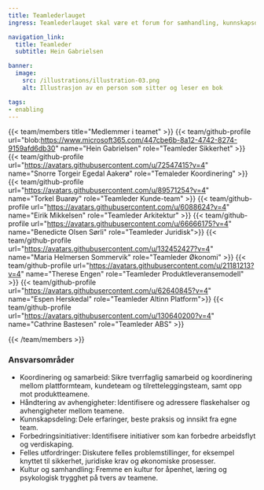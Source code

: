 ```yaml
---
title: Teamlederlauget
ingress: Teamlederlauget skal være et forum for samhandling, kunnskapsdeling og koordinering på tvers av alle tilretteleggingsteam og plattformteam i BOD. Lauget skal bidra til å styrke helhetlig leveranse, optimalisere samarbeid og fremme kontinuerlig forbedring. 

navigation_link:
  title: Teamleder
  subtitle: Hein Gabrielsen

banner:
  image:
    src: /illustrations/illustration-03.png
    alt: Illustrasjon av en person som sitter og leser en bok

tags:
- enabling
---
```


{{< team/members title="Medlemmer i teamet" >}}
 {{< team/github-profile url="blob:https://www.microsoft365.com/447cbe6b-8a12-4742-8274-9159afd6db30" name="Hein Gabrielsen" role="Teamleder Sikkerhet" >}}
{{< team/github-profile url="https://avatars.githubusercontent.com/u/72547415?v=4" name="Snorre Torgeir Egedal Aakerø" role="Temaleder Koordinering" >}}
{{< team/github-profile url="https://avatars.githubusercontent.com/u/89571254?v=4" name="Torkel Buarøy" role="Teamleder Kunde-team" >}}
{{< team/github-profile url="https://avatars.githubusercontent.com/u/6088624?v=4" name="Eirik Mikkelsen" role="Teamleder Arkitektur" >}}
{{< team/github-profile url="https://avatars.githubusercontent.com/u/66666175?v=4" name="Benedicte Olsen Sørli" role="Teamleder Juridisk">}}
{{< team/github-profile url="https://avatars.githubusercontent.com/u/132452427?v=4" name="Maria Helmersen Sommervik" role="Teamleder Økonomi" >}}
{{< team/github-profile url="https://avatars.githubusercontent.com/u/21181213?v=4" name="Therese Engen" role="Teamleder Produktleveransemodell" >}}
{{< team/github-profile url="https://avatars.githubusercontent.com/u/62640845?v=4" name="Espen Herskedal" role="Teamleder Altinn Platform">}}
{{< team/github-profile url="https://avatars.githubusercontent.com/u/130640200?v=4" name="Cathrine Bastesen" role="Teamleder ABS" >}}




{{< /team/members >}}


### Ansvarsområder

- Koordinering og samarbeid: Sikre tverrfaglig samarbeid og koordinering mellom plattformteam, kundeteam og tilretteleggingsteam, samt opp mot produktteamene.
- Håndtering av avhengigheter: Identifisere og adressere flaskehalser og avhengigheter mellom teamene.
- Kunnskapsdeling: Dele erfaringer, beste praksis og innsikt fra egne team.
- Forbedringsinitiativer: Identifisere initiativer som kan forbedre arbeidsflyt og verdiskaping.
- Felles utfordringer: Diskutere felles problemstillinger, for eksempel knyttet til sikkerhet, juridiske krav og økonomiske prosesser.
- Kultur og samhandling: Fremme en kultur for åpenhet, læring og psykologisk trygghet på tvers av teamene.  
